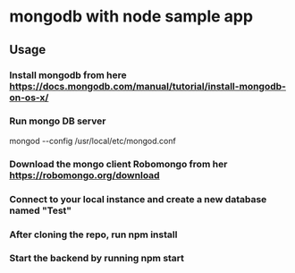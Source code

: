 # mongodb with node sample app
## Usage
### Install mongodb from here https://docs.mongodb.com/manual/tutorial/install-mongodb-on-os-x/
### Run mongo DB server 
mongod --config /usr/local/etc/mongod.conf
### Download the mongo client Robomongo from her https://robomongo.org/download
### Connect to your local instance and create a new database named "Test"
### After cloning the repo, run npm install
### Start the backend by running npm start
